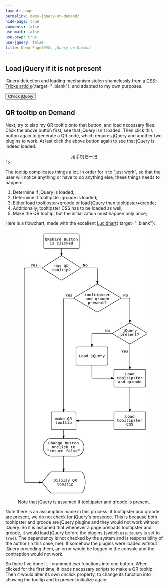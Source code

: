 ```yaml
---
layout: page
permalink: demo-jquery-on-demand/
hide-page: true
comments: false
use-math: false
use-pswp: true
use-jquery: false
title: Demo Page&#58; jQuery on Demand
---
```


## Load jQuery if it is not present

jQuery detection and loading mechanism stolen shamelessly from [a CSS-Tricks article](https://css-tricks.com/snippets/jquery/load-jquery-only-if-not-present/){:target="_blank"}, and adapted to my own purposes.

<button type="button" onclick="loadjQueryOnDemand()">Check jQuery</button>

<p id="demo"></p>


## QR tooltip on Demand

Next, try to slap my QR tooltip onto that button, and load necessary files. Click the above button first, see that jQuery isn't loaded. Then click this button again to generate a QR code, which requires jQuery and another two plugins to work. At last click the above button again to see that jQuery is indeed loaded.

<a onclick="QRshare()" id="QRshare" title="<div id='qrcode' style='width: 256px; height: 260px;'><img src='/assets/images/qrbackground.png'/></div><figcaption style='text-align: center;'><i class='fa fa-arrow-up'></i>用手机扫一扫<i class='fa fa-arrow-up'></i></figcaption>"><i class="fa fa-qrcode fa-2x" ></i></a>

The tooltip complicates things a lot. In order for it to "just work", so that the user will notice anything or have to do anything else, these things needs to happen:

1. Determine if jQuery is loaded;
2. Determine if tooltipste+qrcode is loaded;
3. Either load tooltipster+qrcode or load jQuery then tooltipster+qrcode;
4. Additionally, tooltipster CSS has to be loaded as well;
5. Make the QR tooltip, but the initialization must happen only once;

Here is a flowchart, made with the excellent [Lucidhart](https://www.lucidchart.com/){:target="_blank"}:

<div class="imgDisplay monod" style="max-width: 600px" itemscope itemtype="http://schema.org/ImageGallery">
  <figure itemprop="associatedMedia" itemscope itemtype="http://schema.org/ImageObject">
  <a href="/assets/images/QRtip-on-demand-flowchart-750x1506.png" itemprop="contentUrl" data-size="750x1506" >
  <img src="/assets/images/QRtip-on-demand-flowchart-750x1506.png" itemprop="thumbnail" 
    title="Note that jQuery is assumed if tooltipster and qrcode is present." 
    alt="Note that jQuery is assumed if tooltipster and qrcode is present." /></a>
  <figcaption itemprop="caption description">Note that jQuery is assumed if tooltipster and qrcode is present.</figcaption>
  </figure>
</div>

Note there is an assumption made in this process: if tooltipster and qrcode are present, we do not check for jQuery's presence. This is because both tooltipster and qrcode are jQuery plugins and they would not work without jQuery. So it is assumed that whenever a page preloads tooltipster and qrcode, it would load jQuery before the plugins (switch `use-jquery` is set to `true`). The dependency is not checked by the system and is responsibility of the author (in this case, me). If somehow the plugins were loaded without jQuery preceding them, an error would be logged in the console and the contraption would not work.

So there I've done it. I crammed two functions into one button. When clicked for the first time, it loads necessary scripts to make a QR tooltip. Then it would alter its own onclick property, to change its function into showing the tooltip and to prevent initialize again. 

<script type="text/javascript">
  function QRshare() {
    if (typeof tooltipster == 'undefined') {
      if (typeof jQuery == 'undefined') {
        // Load jQuery and then QR code and Tooltipster
        getScript("{{ site.baseurl }}/public/js/jquery/jquery-1.11.3.min.js", function() {
          getScript("{{ site.baseurl }}/public/js/jquery-tooltipster-qrcode-bundle.min.js", function() {
            $('<link>').appendTo('head').attr({type : 'text/css', rel : 'stylesheet'})
              .attr('href', '{{ site.baseurl }}/public/css/tooltipster-bundle.min.css');
            makeQRTip();
            return false;
          });
        });
      }
      else {
        // Load QR code and tooltipster
        getScript("{{ site.baseurl }}/public/js/jquery-tooltipster-qrcode-bundle.min.js", function() {
          $('<link>').appendTo('head').attr({type : 'text/css', rel : 'stylesheet'})
            .attr('href', '{{ site.baseurl }}/public/css/tooltipster-bundle.min.css');
          makeQRTip();
          return false;
        });
      }
    }
    else {
      // Make QR tooltip
      makeQRTip();
      return false;
    }
  }

  function makeQRTip() {
    $('#QRshare').tooltipster({
      theme: 'tooltipster-shadow',
      contentAsHTML: true,
      trigger: 'click',
      maxwidth: 256,
      functionReady: function() {
        $('#qrcode').empty().qrcode({
          width: 256,
          height: 256,
          text: window.location.href
        });
      }
    });
    $('#QRshare').tooltipster('show', function() {
      $("#QRshare").attr("onclick","return false");
    })
  }

  function loadjQueryOnDemand() {
    var result;
    if (typeof jQuery == 'undefined') {
      result = "not detected. ";
    }
    else {
      result = "already loaded!";
    }
    document.getElementById('demo').innerHTML = "jQuery is "+result;
  }

  function foo() {
    $("#demo").append("<br><br>Now jQuery is loaded!");
  }

  function getScript(url, success) {
    var script = document.createElement('script');
        script.src = url;
    var head = document.getElementsByTagName('head')[0],
        done = false;
    // Attach handlers for all browsers
    script.onload = script.onreadystatechange = function() {
      if (!done && (!this.readyState || this.readyState == 'loaded' || this.readyState == 'complete')) {
      done = true;
        // callback function provided as param
        success();
        script.onload = script.onreadystatechange = null;
        head.removeChild(script)
      }
    }
    head.appendChild(script);
  }
</script>